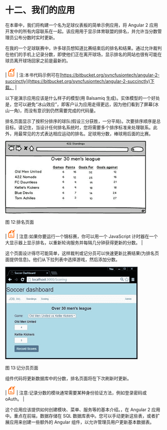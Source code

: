 # 十二、我们的应用

在本章中，我们将构建一个名为足球仪表板的简单示例应用，将 Angular 2 应用开发中的所有内容联系在一起。该应用用于显示体育联盟的排名，并允许当分数管理员公布分数时实时更新。

在我的一个足球联赛中，许多球员想知道比赛结束后的排名和结果。通过允许裁判在他们的手机上记录分数，即使他们正在离开球场，显示排名的网站也很有可能在球员离开球场回家之前是最新的。

| ![](img/00003.gif) | 注:本书代码示例可在[https://bitbucket.org/syncfusiontech/angular-2-succinctly](https://bitbucket.org/syncfusiontech/angular-2-succinctly)下载。 |

以下是演示应用应该是什么样子的模型(用 Balsamiq 生成)。实体模型的一个好处是，您可以避免“冰山效应”，即客户认为应用走得更远，因为他们看到了屏幕(冰山一角)，而没有意识到仍然需要完成的代码量。

排名页面显示了按积分排序的球队(假设三分获胜，一分平局)。次要排序顺序是总目标。请记住，当设计任何排名系统时，您将需要多个排序标准来处理联系。此外，用最常见的方式表达相应运动的排名。足球用分数，棒球用后面的比赛。

![](img/00016.jpeg)

图 12:排名页面

| ![](img/00003.gif) | 注意:如果你要运行一个锦标赛，你可以用一个 JavaScript 计时器在一个大显示器上显示排名，以重新轮询服务并每隔几分钟获得更新的分数。 |

这个页面设计得尽可能简单，这样裁判或记分员可以快速更新比赛结果(为排名页面提供信息)。他们从下拉列表中选择游戏，然后添加分数。

![](img/00017.jpeg)

图 13:记分员页面

组件代码将更新数据库中的分数，排名页面将在下次刷新时更新。

| ![](img/00003.gif) | 注意:记录分数的模块通常需要某种身份验证方法，例如登录密码或 oAuth。 |

这个应用应该提供如何创建模块、菜单、服务等的基本介绍。，在 Angular 2 应用中。重点在前端，数据存储在 SQL 数据库表中。您可以手动更新这些表，或者扩展应用来创建一些额外的 Angular 组件，以允许管理员用户更新基本数据表。
